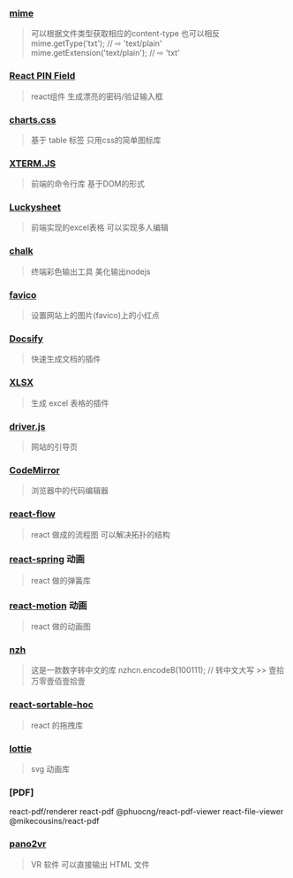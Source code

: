 
### [mime](https://github.com/broofa/mime)
> 可以根据文件类型获取相应的content-type 也可以相反  
mime.getType('txt');                    // ⇨ 'text/plain'  
mime.getExtension('text/plain');        // ⇨ 'txt'

### [React PIN Field](https://github.com/soywod/react-pin-field)
> react组件 生成漂亮的密码/验证输入框

### [charts.css](https://github.com/ChartsCSS/charts.css)
> 基于 table 标签 只用css的简单图标库

### [XTERM.JS](https://github.com/xtermjs/xterm.js)
> 前端的命令行库 基于DOM的形式

### [Luckysheet](https://github.com/mengshukeji/Luckysheet)
> 前端实现的excel表格 可以实现多人编辑

### [chalk](https://github.com/chalk/chalk)
> 终端彩色输出工具 美化输出nodejs

### [favico](https://github.com/ejci/favico.js)
> 设置网站上的图片(favico)上的小红点

### [Docsify](https://github.com/docsifyjs/docsify)
> 快速生成文档的插件

### [XLSX](https://github.com/SheetJS/sheetjs)
> 生成 excel 表格的插件

### [driver.js](https://github.com/kamranahmedse/driver.js)
> 网站的引导页

### [CodeMirror](https://github.com/codemirror/CodeMirror)
> 浏览器中的代码编辑器

### [react-flow](https://reactflow.dev/)
> react 做成的流程图 可以解决拓扑的结构

### [react-spring](https://github.com/pmndrs/react-spring) 动画
> react 做的弹簧库

### [react-motion](https://github.com/chenglou/react-motion) 动画
> react 做的动画图

### [nzh](https://github.com/cnwhy/nzh)
> 这是一款数字转中文的库  nzhcn.encodeB(100111); // 转中文大写 >> 壹拾万零壹佰壹拾壹

### [react-sortable-hoc](https://github.com/clauderic/react-sortable-hoc)
> react 的拖拽库

### [lottie]()
> svg 动画库

### [PDF]
react-pdf/renderer
react-pdf
@phuocng/react-pdf-viewer
react-file-viewer
@mikecousins/react-pdf

### [pano2vr]()
> VR 软件 可以直接输出 HTML 文件

